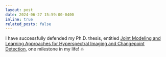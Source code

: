 ```yaml
---
layout: post
date: 2024-06-27 15:59:00-0400
inline: true
related_posts: false
---
```


I have successfully defended my Ph.D. thesis, entitled <a href="https://www.dropbox.com/scl/fi/g50uprrmq6znwu5j8lpc5/THESIS_Wang.pdf?rlkey=0zcm3bgxiupi0zenlx5fc91fg&st=6xuymeda&dl=0">Joint Modeling and Learning Approaches for Hyperspectral Imaging and Changepoint Detection</a>, one milestone in my life! :fire:
